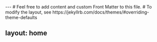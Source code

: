 <head>
<meta name="google-site-verification" content="9UPs2Arw57wOBOa6jikn_tJpsuNrWzuVymEHMOofmZc" />
</head>
---
# Feel free to add content and custom Front Matter to this file.
# To modify the layout, see https://jekyllrb.com/docs/themes/#overriding-theme-defaults

layout: home
---
